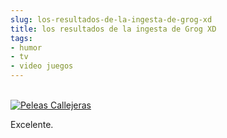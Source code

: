 ```yaml
---
slug: los-resultados-de-la-ingesta-de-grog-xd  
title: los resultados de la ingesta de Grog XD  
tags:  
- humor  
- tv  
- video juegos  
---
```

  
[  
![Peleas Callejeras](http://cacavoladora.org/img/noticiaPelea.jpg)  
](http://grogxd.blogspot.com/)  
  
Excelente.  
